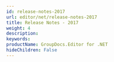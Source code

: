 ```yaml
---
id: release-notes-2017
url: editor/net/release-notes-2017
title: Release Notes - 2017
weight: 4
description: 
keywords: 
productName: GroupDocs.Editor for .NET
hideChildren: False
---
```

